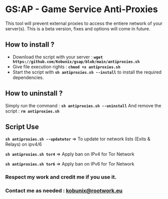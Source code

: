 # GS:AP - Game Service Anti-Proxies

This tool will prevent external proxies to access the entiere network of your server(s).
This is a beta version, fixes and options will come in future.

## How to install ?
- Download the script with your server : **`wget https://github.com/Kobunix/gsap/blob/main/antiproxies.sh`**
- Give file execution rights : **`chmod +x antiproxies.sh`**
- Start the script with **`sh antiproxies.sh --install`** to install the required dependencies. 

## How to uninstall ?
Simply run the command : **`sh antiproxies.sh --uninstall`**
And remove the script : **`rm antiproxies.sh`**

## Script Use
**`sh antiproxies.sh --updatetor`**  => To update tor network lists (Exits & Relays) on ipv4/6

**`sh antiproxies.sh tor4`**  => Apply ban on IPv4 for Tor Network

**`sh antiproxies.sh tor6`**  => Apply ban on IPv6 for Tor Network


### Respect my work and credit me if you use it.
### Contact me as needed : kobunix@rootwork.eu
